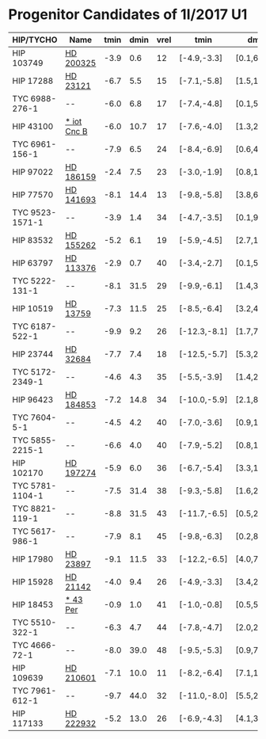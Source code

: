 
# Progenitor Candidates of 1I/2017 U1

|HIP/TYCHO|Name|tmin|dmin|vrel|tmin|dmin|vrel|Ppos|Pvmed|Pdist|Pprob|
|--|--|--|--|--|--|--|--|--|--|--|--|
|  HIP 103749 |  [HD 200325](http://simbad.u-strasbg.fr/simbad/sim-id?Ident=HD%20200325) | -3.9 | 0.6 | 12 | [-4.9,-3.3] | [0.1,6.6] | [10,14] | -3.4 | -2.5 | -4.1 | -7.4 |
|  HIP 17288 |  [HD 23121](http://simbad.u-strasbg.fr/simbad/sim-id?Ident=HD%2023121) | -6.7 | 5.5 | 15 | [-7.1,-5.8] | [1.5,16.7] | [14,16] | -4.7 | -2.7 | -4.6 | -9.3 |
|  TYC 6988-276-1 |  -- | -6.0 | 6.8 | 17 | [-7.4,-4.8] | [0.1,53.4] | [14,20] | -4.9 | -2.9 | -4.7 | -9.5 |
|  HIP 43100 |  [* iot Cnc B](http://simbad.u-strasbg.fr/simbad/sim-id?Ident=*%20iot%20Cnc%20B) | -6.0 | 10.7 | 17 | [-7.6,-4.0] | [1.3,21.9] | [13,21] | -5.8 | -3.5 | -4.7 | -10.5 |
|  TYC 6961-156-1 |  -- | -7.9 | 6.5 | 24 | [-8.4,-6.9] | [0.6,40.9] | [23,25] | -6.3 | -4.3 | -5.2 | -11.4 |
|  HIP 97022 |  [HD 186159](http://simbad.u-strasbg.fr/simbad/sim-id?Ident=HD%20186159) | -2.4 | 7.5 | 23 | [-3.0,-1.9] | [0.8,12.2] | [20,26] | -6.4 | -4.1 | -4.2 | -10.7 |
|  HIP 77570 |  [HD 141693](http://simbad.u-strasbg.fr/simbad/sim-id?Ident=HD%20141693) | -8.1 | 14.4 | 13 | [-9.8,-5.8] | [3.8,65.9] | [10,17] | -6.6 | -2.6 | -4.8 | -11.3 |
|  TYC 9523-1571-1 |  -- | -3.9 | 1.4 | 34 | [-4.7,-3.5] | [0.1,9.8] | [29,38] | -7.0 | -5.9 | -4.9 | -11.9 |
|  HIP 83532 |  [HD 155262](http://simbad.u-strasbg.fr/simbad/sim-id?Ident=HD%20155262) | -5.2 | 6.1 | 19 | [-5.9,-4.5] | [2.7,10.5] | [17,22] | -7.2 | -3.6 | -4.7 | -11.9 |
|  HIP 63797 |  [HD 113376](http://simbad.u-strasbg.fr/simbad/sim-id?Ident=HD%20113376) | -2.9 | 0.7 | 40 | [-3.4,-2.7] | [0.1,5.9] | [36,44] | -7.2 | -6.6 | -4.8 | -12.0 |
|  TYC 5222-131-1 |  -- | -8.1 | 31.5 | 29 | [-9.9,-6.1] | [1.4,315.7] | [25,45] | -7.2 | -5.0 | -5.5 | -12.5 |
|  HIP 10519 |  [HD 13759](http://simbad.u-strasbg.fr/simbad/sim-id?Ident=HD%2013759) | -7.3 | 11.5 | 25 | [-8.5,-6.4] | [3.2,40.9] | [22,27] | -7.4 | -4.2 | -5.2 | -12.5 |
|  TYC 6187-522-1 |  -- | -9.9 | 9.2 | 26 | [-12.3,-8.1] | [1.7,74.6] | [20,35] | -7.5 | -4.8 | -5.5 | -13.0 |
|  HIP 23744 |  [HD 32684](http://simbad.u-strasbg.fr/simbad/sim-id?Ident=HD%2032684) | -7.7 | 7.4 | 18 | [-12.5,-5.7] | [5.3,23.1] | [11,24] | -7.8 | -4.7 | -4.9 | -12.7 |
|  TYC 5172-2349-1 |  -- | -4.6 | 4.3 | 35 | [-5.5,-3.9] | [1.4,20.8] | [30,40] | -8.1 | -5.9 | -5.1 | -13.2 |
|  HIP 96423 |  [HD 184853](http://simbad.u-strasbg.fr/simbad/sim-id?Ident=HD%20184853) | -7.2 | 14.8 | 34 | [-10.0,-5.9] | [2.1,82.5] | [31,39] | -8.4 | -5.4 | -5.4 | -13.8 |
|  TYC 7604-5-1 |  -- | -4.5 | 4.2 | 40 | [-7.0,-3.6] | [0.9,17.4] | [25,49] | -8.4 | -6.1 | -5.2 | -13.6 |
|  TYC 5855-2215-1 |  -- | -6.6 | 4.0 | 40 | [-7.9,-5.2] | [0.8,121.5] | [39,48] | -8.9 | -6.5 | -5.5 | -14.3 |
|  HIP 102170 |  [HD 197274](http://simbad.u-strasbg.fr/simbad/sim-id?Ident=HD%20197274) | -5.9 | 6.0 | 36 | [-6.7,-5.4] | [3.3,12.3] | [35,36] | -9.0 | -5.8 | -5.3 | -14.4 |
|  TYC 5781-1104-1 |  -- | -7.5 | 31.4 | 38 | [-9.3,-5.8] | [1.6,224.1] | [35,45] | -9.0 | -5.8 | -5.5 | -14.5 |
|  TYC 8821-119-1 |  -- | -8.8 | 31.5 | 43 | [-11.7,-6.5] | [0.5,229.3] | [35,60] | -9.1 | -6.9 | -5.9 | -14.7 |
|  TYC 5617-986-1 |  -- | -7.9 | 8.1 | 45 | [-9.8,-6.3] | [0.2,82.5] | [40,53] | -9.1 | -7.2 | -5.7 | -14.8 |
|  HIP 17980 |  [HD 23897](http://simbad.u-strasbg.fr/simbad/sim-id?Ident=HD%2023897) | -9.1 | 11.5 | 33 | [-12.2,-6.5] | [4.0,72.8] | [30,38] | -9.2 | -5.9 | -5.6 | -14.8 |
|  HIP 15928 |  [HD 21142](http://simbad.u-strasbg.fr/simbad/sim-id?Ident=HD%2021142) | -4.0 | 9.4 | 26 | [-4.9,-3.3] | [3.4,29.4] | [23,29] | -9.5 | -4.6 | -4.7 | -14.2 |
|  HIP 18453 |  [* 43 Per](http://simbad.u-strasbg.fr/simbad/sim-id?Ident=*%2043%20Per) | -0.9 | 1.0 | 41 | [-1.0,-0.8] | [0.5,5.1] | [41,43] | -9.5 | -6.6 | -3.8 | -13.4 |
|  TYC 5510-322-1 |  -- | -6.3 | 4.7 | 44 | [-7.8,-4.7] | [2.0,212.6] | [39,52] | -9.6 | -7.1 | -5.7 | -15.1 |
|  TYC 4666-72-1 |  -- | -8.0 | 39.0 | 48 | [-9.5,-5.3] | [0.9,702.1] | [44,85] | -9.6 | -8.0 | -5.9 | -15.3 |
|  HIP 109639 |  [HD 210601](http://simbad.u-strasbg.fr/simbad/sim-id?Ident=HD%20210601) | -7.1 | 10.0 | 11 | [-8.2,-6.4] | [7.1,15.6] | [10,12] | -9.8 | -2.3 | -4.4 | -14.3 |
|  TYC 7961-612-1 |  -- | -9.7 | 44.0 | 32 | [-11.0,-8.0] | [5.5,214.5] | [29,37] | -10.0 | -5.6 | -5.7 | -15.5 |
|  HIP 117133 |  [HD 222932](http://simbad.u-strasbg.fr/simbad/sim-id?Ident=HD%20222932) | -5.2 | 13.0 | 26 | [-6.9,-4.3] | [4.1,38.5] | [25,29] | -10.0 | -4.5 | -4.9 | -15.0 |

